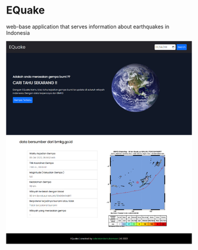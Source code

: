 # EQuake
web-base application that serves information about earthquakes in Indonesia

![Project thumbnail](./archive/thumbnail.png)
